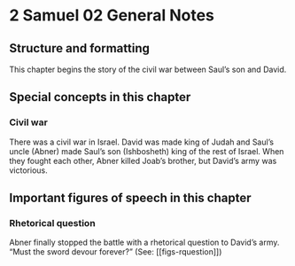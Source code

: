 # 2 Samuel 02 General Notes
## Structure and formatting

This chapter begins the story of the civil war between Saul’s son and David.

## Special concepts in this chapter

### Civil war
There was a civil war in Israel. David was made king of Judah and Saul’s uncle (Abner) made Saul’s son (Ishbosheth) king of the rest of Israel. When they fought each other, Abner killed Joab’s brother, but David’s army was victorious.

## Important figures of speech in this chapter

### Rhetorical question
Abner finally stopped the battle with a rhetorical question to David’s army. “Must the sword devour forever?” (See: [[figs-rquestion]])
